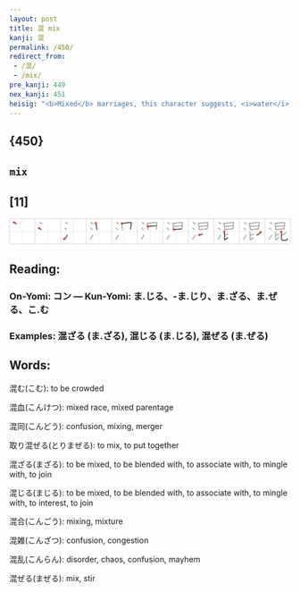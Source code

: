 ```yaml
---
layout: post
title: 混 mix
kanji: 混
permalink: /450/
redirect_from:
 - /混/
 - /mix/
pre_kanji: 449
nex_kanji: 451
heisig: "<b>Mixed</b> marriages, this character suggests, <i>water</i> down the quality of one's <i>descendants</i>&nbsp;- the oldest racial nonsense in the world!"
---
```


## {450}

## `mix`

## [11]

<div class="stroke"><img src="../images/E6B7B7.png" /></div>

## Reading:

### On-Yomi: コン &mdash; Kun-Yomi: ま.じる、-ま.じり、ま.ざる、ま.ぜる、こ.む

### Examples: 混ざる (ま.ざる), 混じる (ま.じる), 混ぜる (ま.ぜる)

## Words:

混む(こむ): to be crowded

混血(こんけつ): mixed race, mixed parentage

混同(こんどう): confusion, mixing, merger

取り混ぜる(とりまぜる): to mix, to put together

混ざる(まざる): to be mixed, to be blended with, to associate with, to mingle with, to join

混じる(まじる): to be mixed, to be blended with, to associate with, to mingle with, to interest, to join

混合(こんごう): mixing, mixture

混雑(こんざつ): confusion, congestion

混乱(こんらん): disorder, chaos, confusion, mayhem

混ぜる(まぜる): mix, stir
